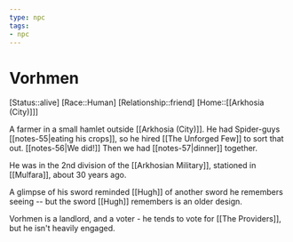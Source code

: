 ```yaml
---
type: npc
tags: 
- npc
---
```


# Vorhmen
[Status::alive]
[Race::Human]
[Relationship::friend]
[Home::[[Arkhosia (City)]]]

A farmer in a small hamlet outside [[Arkhosia (City)]]. He had Spider-guys [[notes-55|eating his crops]], so he hired [[The Unforged Few]] to sort that out. [[notes-56|We did!]] Then we had [[notes-57|dinner]] together.

He was in the 2nd division of the [[Arkhosian Military]], stationed in [[Mulfara]], about 30 years ago.

A glimpse of his sword reminded [[Hugh]] of another sword he remembers seeing -- but the sword [[Hugh]] remembers is an older design.

Vorhmen is a landlord, and a voter - he tends to vote for [[The Providers]], but he isn't heavily engaged.